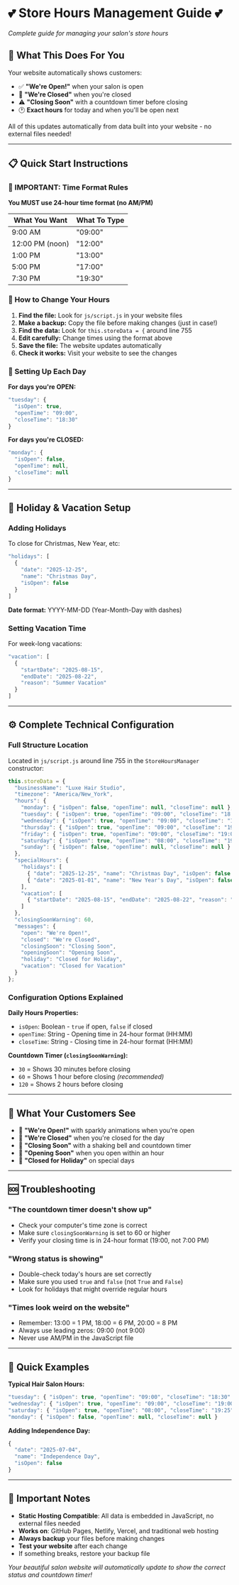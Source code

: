 # 💕 Store Hours Management Guide 💕
*Complete guide for managing your salon's store hours*

## 🌟 What This Does For You

Your website automatically shows customers:
- ✅ **"We're Open!"** when your salon is open
- 🔴 **"We're Closed"** when you're closed  
- ⚠️ **"Closing Soon"** with a countdown timer before closing
- 🕐 **Exact hours** for today and when you'll be open next

All of this updates automatically from data built into your website - no external files needed!

---

## 📋 Quick Start Instructions

### 🚨 IMPORTANT: Time Format Rules
**You MUST use 24-hour time format (no AM/PM)**

| What You Want | What To Type |
|---------------|--------------|
| 9:00 AM | "09:00" |
| 12:00 PM (noon) | "12:00" |
| 1:00 PM | "13:00" |
| 5:00 PM | "17:00" |
| 7:30 PM | "19:30" |

### 🔧 How to Change Your Hours

1. **Find the file:** Look for `js/script.js` in your website files
2. **Make a backup:** Copy the file before making changes (just in case!)
3. **Find the data:** Look for `this.storeData = {` around line 755
4. **Edit carefully:** Change times using the format above
5. **Save the file:** The website updates automatically
6. **Check it works:** Visit your website to see the changes

### 📅 Setting Up Each Day

**For days you're OPEN:**
```javascript
"tuesday": {
  "isOpen": true,
  "openTime": "09:00",
  "closeTime": "18:30"
}
```

**For days you're CLOSED:**
```javascript
"monday": {
  "isOpen": false,
  "openTime": null,
  "closeTime": null
}
```

---

## 🎄 Holiday & Vacation Setup

### Adding Holidays
To close for Christmas, New Year, etc:
```javascript
"holidays": [
  {
    "date": "2025-12-25",
    "name": "Christmas Day",
    "isOpen": false
  }
]
```

**Date format:** YYYY-MM-DD (Year-Month-Day with dashes)

### Setting Vacation Time
For week-long vacations:
```javascript
"vacation": [
  {
    "startDate": "2025-08-15",
    "endDate": "2025-08-22",
    "reason": "Summer Vacation"
  }
]
```

---

## ⚙️ Complete Technical Configuration

### Full Structure Location
Located in `js/script.js` around line 755 in the `StoreHoursManager` constructor:

```javascript
this.storeData = {
  "businessName": "Luxe Hair Studio",
  "timezone": "America/New_York",
  "hours": {
    "monday": { "isOpen": false, "openTime": null, "closeTime": null },
    "tuesday": { "isOpen": true, "openTime": "09:00", "closeTime": "18:30" },
    "wednesday": { "isOpen": true, "openTime": "09:00", "closeTime": "19:00" },
    "thursday": { "isOpen": true, "openTime": "09:00", "closeTime": "19:00" },
    "friday": { "isOpen": true, "openTime": "09:00", "closeTime": "19:00" },
    "saturday": { "isOpen": true, "openTime": "08:00", "closeTime": "19:25" },
    "sunday": { "isOpen": false, "openTime": null, "closeTime": null }
  },
  "specialHours": {
    "holidays": [
      { "date": "2025-12-25", "name": "Christmas Day", "isOpen": false },
      { "date": "2025-01-01", "name": "New Year's Day", "isOpen": false }
    ],
    "vacation": [
      { "startDate": "2025-08-15", "endDate": "2025-08-22", "reason": "Summer Vacation" }
    ]
  },
  "closingSoonWarning": 60,
  "messages": {
    "open": "We're Open!",
    "closed": "We're Closed",
    "closingSoon": "Closing Soon",
    "openingSoon": "Opening Soon",
    "holiday": "Closed for Holiday",
    "vacation": "Closed for Vacation"
  }
};
```

### Configuration Options Explained

**Daily Hours Properties:**
- `isOpen`: Boolean - `true` if open, `false` if closed
- `openTime`: String - Opening time in 24-hour format (HH:MM)
- `closeTime`: String - Closing time in 24-hour format (HH:MM)

**Countdown Timer (`closingSoonWarning`):**
- `30` = Shows 30 minutes before closing
- `60` = Shows 1 hour before closing *(recommended)*
- `120` = Shows 2 hours before closing

---

## 🎨 What Your Customers See

- 💚 **"We're Open!"** with sparkly animations when you're open
- 🔴 **"We're Closed"** when you're closed for the day
- 🔔 **"Closing Soon"** with a shaking bell and countdown timer
- 🌅 **"Opening Soon"** when you open within an hour
- 🎄 **"Closed for Holiday"** on special days

---

## 🆘 Troubleshooting

### "The countdown timer doesn't show up"
- Check your computer's time zone is correct
- Make sure `closingSoonWarning` is set to 60 or higher
- Verify your closing time is in 24-hour format (19:00, not 7:00 PM)

### "Wrong status is showing"
- Double-check today's hours are set correctly
- Make sure you used `true` and `false` (not `True` and `False`)
- Look for holidays that might override regular hours

### "Times look weird on the website"
- Remember: 13:00 = 1 PM, 18:00 = 6 PM, 20:00 = 8 PM
- Always use leading zeros: 09:00 (not 9:00)
- Never use AM/PM in the JavaScript file

---

## 🔧 Quick Examples

**Typical Hair Salon Hours:**
```javascript
"tuesday": { "isOpen": true, "openTime": "09:00", "closeTime": "18:30" }
"wednesday": { "isOpen": true, "openTime": "09:00", "closeTime": "19:00" }
"saturday": { "isOpen": true, "openTime": "08:00", "closeTime": "19:25" }
"monday": { "isOpen": false, "openTime": null, "closeTime": null }
```

**Adding Independence Day:**
```javascript
{
  "date": "2025-07-04",
  "name": "Independence Day",
  "isOpen": false
}
```

---

## 💖 Important Notes

- **Static Hosting Compatible**: All data is embedded in JavaScript, no external files needed
- **Works on**: GitHub Pages, Netlify, Vercel, and traditional web hosting
- **Always backup** your files before making changes
- **Test your website** after each change
- If something breaks, restore your backup file

*Your beautiful salon website will automatically update to show the correct status and countdown timer!*